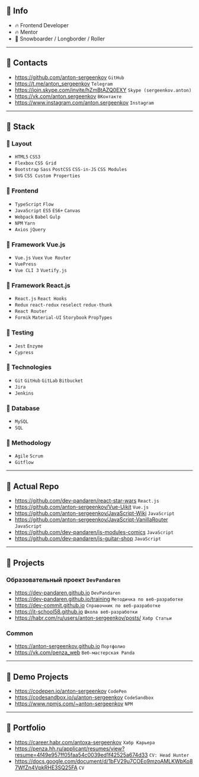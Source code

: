 ## 🔰 Info
- 🔥 Frontend Developer
- 🔥 Mentor
- 🐼 Snowboarder / Longborder / Roller

---

## 🔰 Contacts
- https://github.com/anton-sergeenkov `GitHub`
- https://t.me/anton_sergeenkov `Telegram`
- https://join.skype.com/invite/hZmBtAZQ0EXY `Skype (sergeenkov.anton)`
- https://vk.com/anton.sergeenkov `ВКонтакте`
- https://www.instagram.com/anton.sergeenkov `Instagram`

---

## 🔰 Stack

### 🥥 Layout
- `HTML5` `CSS3`
- `Flexbox` `CSS Grid`
- `Bootstrap` `Sass` `PostCSS` `CSS-in-JS` `CSS Modules`
- `SVG` `CSS Custom Properties` 

### 🥥 Frontend
- `TypeScript` `Flow`
- `JavaScript` `ES5` `ES6+` `Canvas`
- `Webpack` `Babel` `Gulp`
- `NPM` `Yarn`
- `Axios` `jQuery`

### 🥥 Framework Vue.js
- `Vue.js` `Vuex` `Vue Router`
- `VuePress`
- `Vue CLI 3` `Vuetify.js`

### 🥥 Framework React.js
- `React.js` `React Hooks`
- `Redux` `react-redux` `reselect` `redux-thunk`
- `React Router`
- `Formik` `Material-UI` `Storybook` `PropTypes`

### 🥥 Testing
- `Jest` `Enzyme`
- `Cypress`

### 🥥 Technologies
- `Git` `GitHub` `GitLab` `Bitbucket`
- `Jira`
- `Jenkins`

### 🥥 Database
- `MySQL`
- `SQL`

### 🥥 Methodology
- `Agile` `Scrum`
- `Gitflow`

---

## 🔰 Actual Repo
- https://github.com/dev-pandaren/react-star-wars `React.js`
- https://github.com/anton-sergeenkov/Vue-Uikit `Vue.js`
- https://github.com/anton-sergeenkov/JavaScript-Wiki `JavaScript`
- https://github.com/anton-sergeenkov/JavaScript-VanillaRouter `JavaScript`
- https://github.com/dev-pandaren/js-modules-comics `JavaScript`
- https://github.com/dev-pandaren/js-guitar-shop `JavaScript`

---

## 🔰 Projects

### Образовательный проект `DevPandaren`
- https://dev-pandaren.github.io `DevPandaren`
- https://dev-pandaren.github.io/training `Методичка по веб-разработке`
- https://dev-commit.github.io `Справочник по веб-разработке`
- https://it-school58.github.io `Школа веб-разработки`
- https://habr.com/ru/users/anton-sergeenkov/posts/ `Хабр Статьи`

### Common
- https://anton-sergeenkov.github.io `Портфолио`
- https://vk.com/penza_web `Веб-мастерская Panda`

---

## 🔰 Demo Projects
- https://codepen.io/anton-sergeenkov `CodePen`
- https://codesandbox.io/u/anton-sergeenkov `CodeSandbox`
- https://www.npmjs.com/~anton-sergeenkov `NPM`

---

## 🔰 Portfolio
- https://career.habr.com/antoxa-sergeenkov `Хабр Карьера`
- https://penza.hh.ru/applicant/resumes/view?resume=4f49e957ff05faa54c0039ed1f42525a674d33 `CV: Head Hunter`
- https://docs.google.com/document/d/1bFV29u7COEo9mzoAMLKWbKo87WfZn4VpkRHE3SQ25FA `CV`

